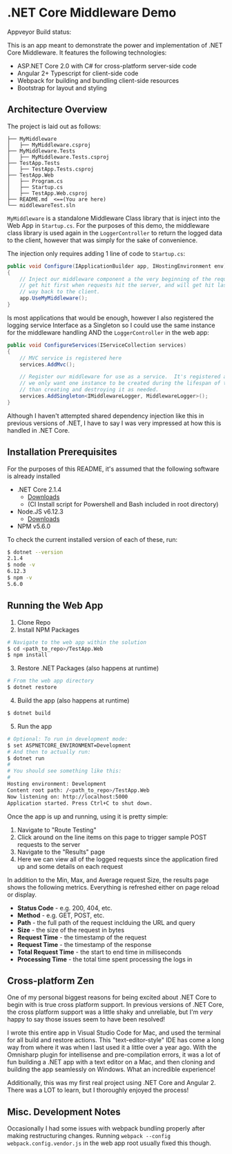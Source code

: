 
# .NET Core Middleware Demo

Appveyor Build status: <img src="https://ci.appveyor.com/api/projects/status/github/kmjungersen/middlewareDemo" alt="">

This is an app meant to demonstrate the power and implementation of .NET Core Middleware.  It features the following technologies:

 * ASP.NET Core 2.0 with C# for cross-platform server-side code
 * Angular 2+ Typescript for client-side code
 * Webpack for building and bundling client-side resources
 * Bootstrap for layout and styling

## Architecture Overview

The project is laid out as follows:

```
├── MyMiddleware
│   ├── MyMiddleware.csproj
├── MyMiddleware.Tests
│   ├── MyMiddleware.Tests.csproj
├── TestApp.Tests
│   ├── TestApp.Tests.csproj
├── TestApp.Web
│   ├── Program.cs
│   ├── Startup.cs
│   ├── TestApp.Web.csproj
├── README.md  <==(You are here)
└── middlewareTest.sln
```

`MyMiddleware` is a standalone Middleware Class library that is inject into the Web App in `Startup.cs`.  For the purposes of this demo, the middleware class library is used again in the `LoggerController` to return the logged data to the client, however that was simply for the sake of convenience.

The injection only requires adding 1 line of code to `Startup.cs`:

```java
public void Configure(IApplicationBuilder app, IHostingEnvironment env)
{
    // Inject our middleware component a the very beginning of the request pipeline.  This will
    // get hit first when requests hit the server, and will get hit last as responses are on their
    // way back to the client.
    app.UseMyMiddleware();
}
```
Is most applications that would be enough, however I also registered the logging service Interface as a Singleton so I could use the same instance for the middleware handling AND the `LoggerController` in the web app:

```java
public void ConfigureServices(IServiceCollection services)
{
    // MVC service is registered here
    services.AddMvc();

    // Register our middleware for use as a service.  It's registered as a Singleton because
    // we only want one instance to be created during the lifespan of the application, rather
    // than creating and destroying it as needed.
    services.AddSingleton<IMiddlewareLogger, MiddlewareLogger>();
}
```

Although I haven't attempted shared dependency injection like this in previous versions of .NET, I have to say I was very impressed at how this is handled in .NET Core.


## Installation Prerequisites

For the purposes of this README, it's assumed that the following software is already installed

 * .NET Core 2.1.4
   * [Downloads](https://www.microsoft.com/net/learn/get-started/macos)
   * (CI Install script for Powershell and Bash included in root directory)
 * Node.JS v6.12.3
   * [Downloads](https://nodejs.org/en/download/)
 * NPM v5.6.0

 To check the current installed version of each of these, run:

 ```bash
 $ dotnet --version
 2.1.4
 $ node -v
 6.12.3
 $ npm -v
 5.6.0
 ```

## Running the Web App

 1. Clone Repo
 2. Install NPM Packages
  ```bash
  # Navigate to the web app within the solution
  $ cd <path_to_repo>/TestApp.Web
  $ npm install
  ```
 3. Restore .NET Packages (also happens at runtime)
  ```bash
  # From the web app directory
  $ dotnet restore
  ```
 4. Build the app (also happens at runtime)
  ```bash
  $ dotnet build
  ```
 5. Run the app
  ```bash
  # Optional: To run in development mode:
  $ set ASPNETCORE_ENVIRONMENT=Development
  # And then to actually run:
  $ dotnet run
  #
  # You should see something like this:
  #
  Hosting environment: Development
  Content root path: /<path_to_repo>/TestApp.Web
  Now listening on: http://localhost:5000
  Application started. Press Ctrl+C to shut down.
  ```

Once the app is up and running, using it is pretty simple:
  1. Navigate to "Route Testing"
  1. Click around on the line items on this page to trigger sample POST requests to the server
  1. Navigate to the "Results" page
  1. Here we can view all of the logged requests since the application fired up and some details on each request

In addition to the Min, Max, and Average request Size, the results page shows the following metrics.  Everything is refreshed either on page reload or display.

 * **Status Code** - e.g. 200, 404, etc.
 * **Method** - e.g. GET, POST, etc.
 * **Path** - the full path of the request inclduing the URL and query
 * **Size** - the size of the request in bytes
 * **Request Time** - the timestamp of the request
 * **Request Time** - the timestamp of the response
 * **Total Request Time** - the start to end time in milliseconds
 * **Processing Time** - the total time spent processing the logs in

## Cross-platform Zen

One of my personal biggest reasons for being excited about .NET Core to begin with is true cross platform support.  In previous versions of .NET Core, the cross platform support was a little shaky and unreliable, but I'm *very* happy to say those issues seem to have been resolved!

I wrote this entire app in Visual Studio Code for Mac, and used the terminal for all build and restore actions.  This "text-editor-style" IDE has come a long way from where it was when I last used it a little over a year ago.  With the Omnisharp plugin for intellisense and pre-compilation errors, it was a lot of fun building a .NET app with a text editor on a Mac, and then cloning and building the app seamlessly on Windows.  What an incredible experience!

Additionally, this was my first real project using .NET Core and Angular 2. There was a LOT to learn, but I thoroughly enjoyed the process!

## Misc. Development Notes

Occasionally I had some issues with webpack bundling properly after making restructuring changes. Running `webpack --config webpack.config.vendor.js` in the web app root usually fixed this though.
